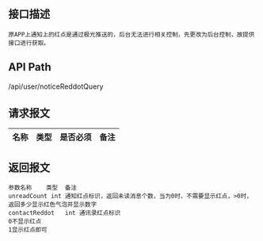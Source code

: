 ## 接口描述
	原APP上通知上的红点是通过极光推送的，后台无法进行相关控制，先更改为后台控制，故提供接口进行获取。
## API Path
/api/user/noticeReddotQuery
## 请求报文
|名称         |类型           |是否必须   |备注                                 |
|-------------|:--------------|:---------:|:------------------------------------|
## 返回报文
    参数名称	类型	备注
    unreadCount	int	通知红点标识，返回未读消息个数，当为0时，不需要显示红点，>0时，返回多少显示红色气泡并显示数字
    contactReddot	int	通讯录红点标识
    0不显示红点
    1显示红点即可
